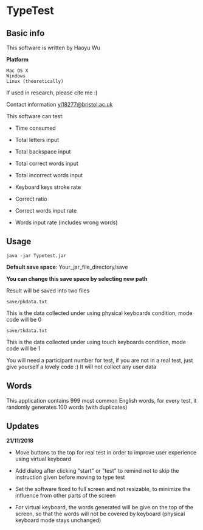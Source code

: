 # TypeTest
## Basic info
This software is written by Haoyu Wu

**Platform**

    Mac OS X
    Windows
    Linux (theoretically)

If used in research, please cite me :)

Contact information yl18277@bristol.ac.uk

This software can test:

- Time consumed

- Total letters input

- Total backspace input

- Total correct words input

- Total incorrect words input

- Keyboard keys stroke rate

- Correct ratio 

- Correct words input rate

- Words input rate (includes wrong words)

## Usage
    java -jar Typetest.jar

**Default save space**: Your_jar_file_directory/save

**You can change this save space by selecting new path**

Result will be saved into two files

    save/pkdata.txt

This is the data collected under using physical keyboards condition, mode code will be 0

    save/tkdata.txt
    
This is the data collected under using touch keyboards condition, mode code will be 1

You will need a participant number for test, if you are not in a real test, just give yourself a lovely code :) It will
not collect any user data

## Words

This application contains 999 most common English words, for every test, it randomly generates 100 words (with duplicates)

## Updates

**21/11/2018**

- Move buttons to the top for real test in order to improve user experience using virtual keyboard

- Add dialog after clicking "start" or "test" to remind not to skip the instruction given before moving to type test

- Set the software fixed to full screen and not resizable, to minimize the influence from other parts of the screen

- For virtual keyboard, the words generated will be give on the top of the screen, so that the words will not be covered 
by keyboard (physical keyboard mode stays unchanged)

